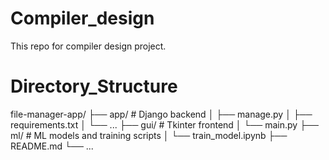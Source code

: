 # Compiler_design
This repo for compiler design project.

# Directory_Structure
file-manager-app/
├── app/                # Django backend
│   ├── manage.py
│   ├── requirements.txt
│   └── ...
├── gui/                # Tkinter frontend
│   └── main.py
├── ml/                 # ML models and training scripts
│   └── train_model.ipynb
├── README.md
└── ...
